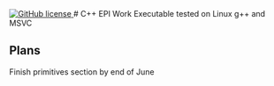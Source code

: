 <a href="/Jstinii/C-EPI-Work/blob/master/LICENSE.md">
<img src="https://img.shields.io/github/license/Jstinii/C-EPI-Work" alt="GitHub license" style="max-width:100%;">
</a>
# C++ EPI Work
Executable tested on Linux g++ and MSVC

## Plans
Finish primitives section by end of June
